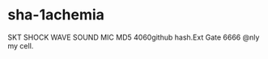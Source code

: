 sha-1achemia
============

SKT SHOCK WAVE SOUND MIC MD5 4060github hash.Ext Gate 6666 @nly my cell.
